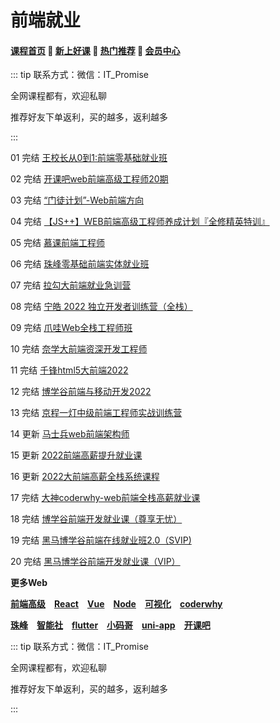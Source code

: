 # 前端就业

#### [**课程首页**](../../README.md) 💖 [**新上好课**](./xshk.md) 💖 [**热门推荐**](./rmtj.md) 💖 [**会员中心**](./vip.md)

::: tip
联系方式：微信：IT_Promise

全网课程都有，欢迎私聊

推荐好友下单返利，买的越多，返利越多

:::

01 完结 [王校长从0到1:前端零基础就业班](https://m.lizhiweike.com/channel2/444543)

02 完结 [开课吧web前端高级工程师20期](https://www.kaikeba.com/course/vip/294)

03 完结 [“门徒计划”-Web前端方向](https://www.kaikeba.com/course/vip/471)

04 完结 [【JS++】WEB前端高级工程师养成计划『全修精英特训』](https://ke.qq.com/course/334138)

05 完结 [慕课前端工程师](https://class.imooc.com/sale/fe2021)

06 完结 [珠峰零基础前端实体就业班](http://www.zhufengpeixun.cn/customize/js/index.html)

07 完结 [拉勾大前端就业急训营](https://kaiwu.lagou.com/fe_essential.html)

08 完结 [宁皓 2022 独立开发者训练营（全栈）](https://mp.weixin.qq.com/s/ZobRzRrY-ITPqGiWDRNImQ)

09 完结 [爪哇Web全栈工程师班](http://www.zhaowaedu.com/#/page3_1)

10 完结 [奈学大前端资深开发工程师](https://e.naixuejiaoyu.com/detail/term_6171706346c0f_Aycl0W/25)

11 完结 [千锋html5大前端2022](http://www.mobiletrain.org/page/html5.html)

12 完结 [博学谷前端与移动开发2022](https://www.boxuegu.com/class/outline-1306.html)

13 完结 [京程一灯中级前端工程师实战训练营](https://ke.qq.com/course/3064185)

14 更新 [马士兵web前端架构师](https://www.mashibing.com/subject/22)

15 更新 [2022前端高薪提升就业课](https://study.163.com/course/introduction/1212199806.htm)

16 更新 [2022大前端高薪全栈系统课程](https://study.163.com/course/introduction/1212061805.htm)

17 完结 [大神coderwhy-web前端全栈高薪就业课](https://ke.qq.com/course/4903388)

18 完结 [博学谷前端开发就业课（尊享无忧）](https://www.boxuegu.com/class/detail-4438.html)

19 完结 [黑马博学谷前端在线就业班2.0（SVIP)](https://www.boxuegu.com/class/outline-3791.html)

20 完结 [黑马博学谷前端开发就业课（VIP）](https://www.boxuegu.com/class/outline-955.html)

**更多Web**

[**前端高级**](./qianduanGJ.md) [**React**](./React.md) [**Vue**](./Vue.md) [**Node**](./Node.md) [**可视化**](./ksh.md) [**coderwhy**](./coderwhy.md)

[**珠峰**](./zhufeng.md) [**智能社**](./zns.md) [**flutter**](./flutter.md) [**小码哥**](./xiaomage.md) [**uni-app**](./uni-app.md) [**开课吧**](./kaikeba.md)



::: tip
联系方式：微信：IT_Promise

全网课程都有，欢迎私聊

推荐好友下单返利，买的越多，返利越多

:::